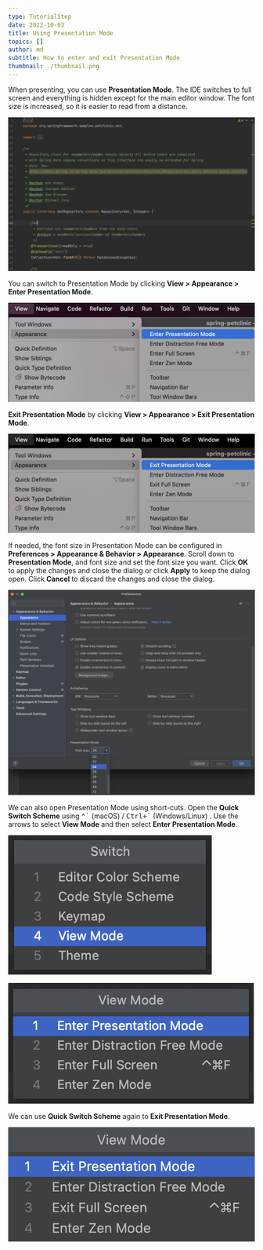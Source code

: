 ```yaml
---
type: TutorialStep
date: 2022-10-03
title: Using Presentation Mode
topics: []
author: md
subtitle: How to enter and exit Presentation Mode
thumbnail: ./thumbnail.png
---
```


When presenting, you can use **Presentation Mode**. The IDE switches to full screen and everything is hidden except for the main editor window. The font size is increased, so it is easier to read from a distance.

![Presentation Mode](presentation-mode.png)

You can switch to Presentation Mode by clicking **View > Appearance > Enter Presentation Mode**.

![Enter Presentation Mode](enter-presentation-mode.png)

**Exit Presentation Mode** by clicking **View > Appearance > Exit Presentation Mode**.

![Exit Presentation Mode](exit-presentation-mode.png)

If needed, the font size in Presentation Mode can be configured in **Preferences > Appearance & Behavior > Appearance**. Scroll down to **Presentation Mode**, and font size and set the font size you want. Click **OK** to apply the changes and close the dialog or click **Apply** to keep the dialog open. Click **Cancel** to discard the changes and close the dialog.

![Configure Presentation Mode Font size](presentation-mode-config-font-size.png)

We can also open Presentation Mode using short-cuts. Open the **Quick Switch Scheme** using <kbd>⌃\`</kbd> (macOS) / <kbd>Ctrl+\`</kbd> (Windows/Linux)
. Use the arrows to select **View Mode** and then select **Enter Presentation Mode**.

![Open Quick Switch Scheme - View Mode](qss-view-mode.png)

![Open Quick Switch Scheme - Enter Presentation Mode](qss-enter-presentation-mode.png)

We can use **Quick Switch Scheme** again to **Exit Presentation Mode**.

![Open Quick Switch Scheme - Exit Presentation Mode](qss-exit-presentation-mode.png)
